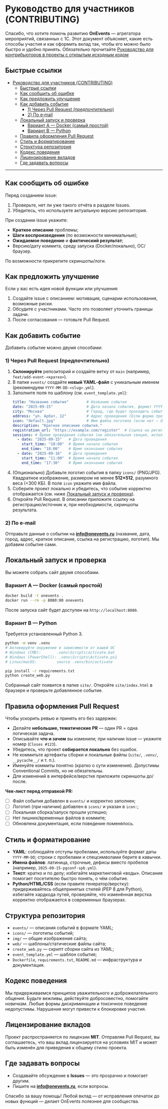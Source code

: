 # Руководство для участников (CONTRIBUTING)

Спасибо, что хотите помочь развитию **OnEvents** — агрегатора мероприятий, связанных с 1С. Этот документ объясняет, какие есть способы участия и как оформить вклад так, чтобы его можно было быстро и удобно принять. Обязательно прочитайте [Руководство для контрибьюторов в проекты с открытым исходным кодом](https://github.com/alei1180/open-source-contributor-guide)

## Быстрые ссылки
- [Руководство для участников (CONTRIBUTING)](#руководство-для-участников-contributing)
  - [Быстрые ссылки](#быстрые-ссылки)
  - [Как сообщить об ошибке](#как-сообщить-об-ошибке)
  - [Как предложить улучшение](#как-предложить-улучшение)
  - [Как добавить событие](#как-добавить-событие)
    - [1) Через Pull Request (предпочтительно)](#1-через-pull-request-предпочтительно)
    - [2) По e‑mail](#2-по-email)
  - [Локальный запуск и проверка](#локальный-запуск-и-проверка)
    - [Вариант A — Docker (самый простой)](#вариант-a--docker-самый-простой)
    - [Вариант B — Python](#вариант-b--python)
  - [Правила оформления Pull Request](#правила-оформления-pull-request)
  - [Стиль и форматирование](#стиль-и-форматирование)
  - [Структура репозитория](#структура-репозитория)
  - [Кодекс поведения](#кодекс-поведения)
  - [Лицензирование вкладов](#лицензирование-вкладов)
  - [Где задавать вопросы](#где-задавать-вопросы)

---

## Как сообщить об ошибке
Перед созданием issue:
1. Проверьте, нет ли уже такого отчёта в разделе Issues.
2. Убедитесь, что используете актуальную версию репозитория.

При создании issue укажите:
- **Краткое описание** проблемы;
- **Шаги воспроизведения** (по возможности минимальные);
- **Ожидаемое поведение** и **фактический результат**;
- Версию/дату коммита, среду запуска (Docker/локально), ОС/браузер.

По возможности прикрепите скриншоты/логи.

## Как предложить улучшение
Если у вас есть идея новой функции или улучшения:
1. Создайте issue с описанием: мотивация, сценарии использования, возможные риски.
2. Обсудите с участниками. Часто это позволяет уточнить границы задачи.
3. После согласования — готовьте Pull Request.

## Как добавить событие
Добавить событие можно двумя способами:

### 1) Через Pull Request (предпочтительно)
1. **Склонируйте** репозиторий и создайте ветку от `main` (например, `feat/add-event-<кратко>`).
2. В папке `events/` создайте **новый YAML‑файл** с уникальным именем (рекомендуем `YYYY-MM-DD-<slug>.yml`).
3. Заполните поля по шаблону (см. `event_template.yml`):
   ```yml
   title: "Название события"        # Название события
   date: "2025-09-15"               # Дата начала события, формат YYYY-MM-DD
   city: "Москва"                   # Город, где будет проходить событие (либо Online)
   address: "ул. Арбат, 12"         # Адрес проведения (Если форма проведения Online, то адрес пустой)
   icon: "default.jpg"              # Имя файла логотипа (если нет — default.jpg)
   description: "Краткое описание события."
   registration_url: "https://example.com/register"  # Ссылка на регистрацию
   sessions: # Время проведения события (не обязательная секция, используется для формирования календаря)
     - date: "2025-09-15"   # Дата проведения
       start_time: "10:00"  # Время начала события
       end_time: "18:00"    # Врмя окончания события
     - date: "2025-09-16"   # Дата проведения
       start_time: "11:00"  # Время начала события
       end_time: "17:30"    # Врмя окончания события
   ```
4. (Опционально) Добавьте логотип события в папку `icons/` (PNG/JPG). Квадратное изображение, размером не менее **512×512**, разумного веса (<300 КБ). В поле `icon` укажите имя файла.
5. Соберите проект локально и убедитесь, что событие корректно отображается (см. ниже [Локальный запуск и проверка](#локальный-запуск-и-проверка)).
6. Откройте Pull Request. В описании приложите ссылку на регистрацию/источник и, при необходимости, скриншоты результата.

### 2) По e‑mail
Отправьте данные о событии на **info@onevents.ru** (название, дата, город, адрес, краткое описание, ссылка на регистрацию, логотип). Мы добавим событие сами.

## Локальный запуск и проверка
Вы можете собрать сайт двумя способами.

### Вариант A — Docker (самый простой)
```bash
docker build -t onevents .
docker run --rm -p 8080:80 onevents
```
После запуска сайт будет доступен на `http://localhost:8080`.

### Вариант B — Python
Требуется установленный Python 3.
```bash
python -m venv .venv
# Активируйте окружение в зависимости от вашей ОС
# Windows (CMD):       .venv\Scripts\activate.bat
# Windows (PowerShell): .venv\Scripts\Activate.ps1
# Linux/macOS:         source .venv/bin/activate

pip install -r requirements.txt
python create_web.py
```
Собранный сайт появится в папке `site/`. Откройте `site/index.html` в браузере и проверьте добавленное событие.

## Правила оформления Pull Request
Чтобы ускорить ревью и принять его без задержек:
- Делайте **небольшие, тематические PR** — один PR = одна логическая задача.
- Описывайте **что и зачем** вы изменили; при наличии issue — укажите номер (`Closes #123`).
- Убедитесь, что проект **собирается локально** без ошибок.
- Не коммитьте артефакты сборки и локальные файлы (`site/`, `.venv/`, `__pycache__/` и т. п.).
- Именуйте коммиты понятно (кратко о сути изменения). Допустимы Conventional Commits, но не обязательны.
- Для изменений в интерфейсе/верстке приложите скриншоты до/после.

**Чек‑лист перед отправкой PR:**
- [ ] Файл события добавлен в `events/` и корректно заполнен;
- [ ] Логотип (при наличии) добавлен в `icons/` и указан в `icon:`;
- [ ] Локальная сборка/запуск прошли успешно;
- [ ] Нет лишних/временных файлов в коммите;
- [ ] Обновлена документация, если поведение поменялось.

## Стиль и форматирование
- **YAML**: соблюдайте отступы пробелами, используйте формат даты `YYYY-MM-DD`; строки с пробелами и спецсимволами берите в кавычки.
- **Имена файлов**: латиница, строчные, дефисы вместо пробелов (например, `2025-09-15-pgconf-spb.yml`).
- **Текст**: кратко и по делу; избегайте маркетинговой «воды». Описание помогает посетителю быстро понять, о чём событие.
- **Python/HTML/CSS** (если правите генератор/верстку): придерживайтесь общепринятых стилей (PEP 8 для Python), избегайте хардкода путей, проверяйте, что изменённая верстка корректно отображается в современных браузерах.

## Структура репозитория
- `events/` — описания событий в формате YAML;
- `icons/` — логотипы событий;
- `img/` — общие изображения сайта;
- `web/` — шаблоны/статические файлы сайта;
- `create_web.py` — скрипт сборки сайта из YAML;
- `event_template.yml` — шаблон события;
- `Dockerfile`, `requirements.txt`, `README.md` — инфраструктура и документация.

## Кодекс поведения
Мы придерживаемся принципов уважительного и доброжелательного общения. Будьте вежливы, действуйте добросовестно, помогайте новичкам. Любые формы дискриминации и токсичное поведение недопустимы. Нарушения могут привести к блокировке участия.

## Лицензирование вкладов
Проект распространяется по лицензии **MIT**. Отправляя Pull Request, вы соглашаетесь, что ваш вклад лицензируется на условиях MIT и может быть изменён для приведения к общему стилю проекта.

## Где задавать вопросы
- Создавайте обсуждение в **Issues** — это прозрачно и помогает другим.
- Пишите на **info@onevents.ru**, если вопросы.

Спасибо за вашу помощь! Любой вклад — от исправления опечаток до новых функций — делает OnEvents полезнее для сообщества.
